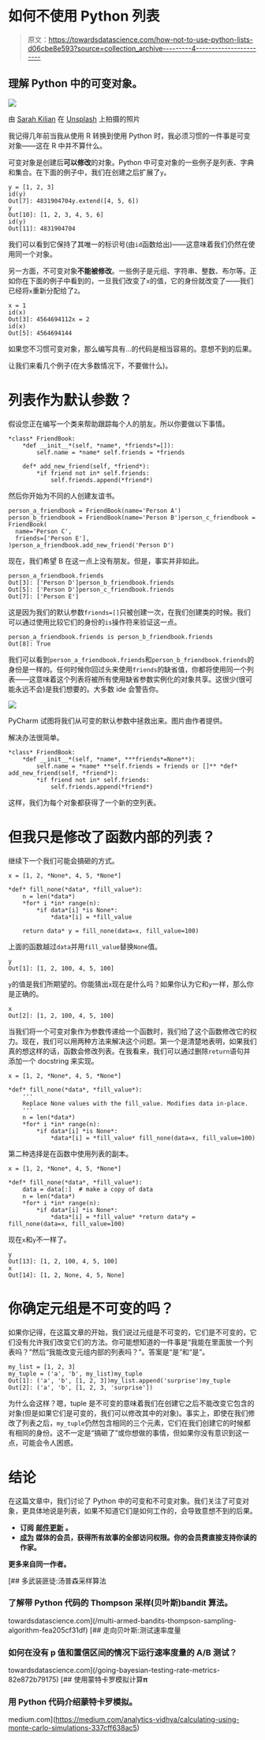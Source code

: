 # 如何不使用 Python 列表

> 原文：<https://towardsdatascience.com/how-not-to-use-python-lists-d06cbe8e593?source=collection_archive---------4----------------------->

## 理解 Python 中的可变对象。

![](img/c2c6dcc82b8090da60722e735879f179.png)

由 [Sarah Kilian](https://unsplash.com/@rojekilian?utm_source=unsplash&utm_medium=referral&utm_content=creditCopyText) 在 [Unsplash](https://unsplash.com/s/photos/oops?utm_source=unsplash&utm_medium=referral&utm_content=creditCopyText) 上拍摄的照片

我记得几年前当我从使用 R 转换到使用 Python 时，我必须习惯的一件事是可变对象——这在 R 中并不算什么。

可变对象是创建后**可以修改**的对象。Python 中可变对象的一些例子是列表、字典和集合。在下面的例子中，我们在创建之后扩展了`y`。

```
y = [1, 2, 3]
id(y)
Out[7]: 4831904704y.extend([4, 5, 6])
y
Out[10]: [1, 2, 3, 4, 5, 6]
id(y)
Out[11]: 4831904704
```

我们可以看到它保持了其唯一的标识号(由`id`函数给出)——这意味着我们仍然在使用同一个对象。

另一方面，不可变对象**不能被修改**。一些例子是元组、字符串、整数、布尔等。正如你在下面的例子中看到的，一旦我们改变了`x`的值，它的身份就改变了——我们已经将`x`重新分配给了`2`。

```
x = 1
id(x)
Out[3]: 4564694112x = 2
id(x)
Out[5]: 4564694144
```

如果您不习惯可变对象，那么编写具有…的代码是相当容易的。意想不到的后果。

让我们来看几个例子(在大多数情况下，不要做什么)。

# 列表作为默认参数？

假设您正在编写一个类来帮助跟踪每个人的朋友。所以你要做以下事情。

```
*class* FriendBook:
    *def __init__*(self, *name*, *friends*=[]):
        self.name = *name* self.friends = *friends

    def* add_new_friend(self, *friend*):
        *if friend not in* self.friends:
            self.friends.append(*friend*)
```

然后你开始为不同的人创建友谊书。

```
person_a_friendbook = FriendBook(name='Person A')
person_b_friendbook = FriendBook(name='Person B')person_c_friendbook = FriendBook(
  name='Person C', 
  friends=['Person E'],
)person_a_friendbook.add_new_friend('Person D')
```

现在，我们希望 B 在这一点上没有朋友。但是，事实并非如此。

```
person_a_friendbook.friends
Out[3]: ['Person D']person_b_friendbook.friends
Out[5]: ['Person D']person_c_friendbook.friends
Out[7]: ['Person E']
```

这是因为我们的默认参数`friends=[]`只被创建一次，在我们创建类的时候。我们可以通过使用比较它们的身份的`is`操作符来验证这一点。

```
person_a_friendbook.friends is person_b_friendbook.friends
Out[8]: True
```

我们可以看到`person_a_friendbook.friends`和`person_b_friendbook.friends`的身份是一样的。任何时候你回过头来使用`friends`的缺省值，你都将使用同一个列表——这意味着这个列表将被所有使用缺省参数实例化的对象共享。这很少(很可能永远不会)是我们想要的。大多数 ide 会警告你。

![](img/2d831d62311cbe0d017ab3412feb71e6.png)

PyCharm 试图将我们从可变的默认参数中拯救出来。图片由作者提供。

解决办法很简单。

```
*class* FriendBook:
    *def __init__*(self, *name*, ***friends*=None**):
        self.name = *name* **self.friends = friends or []** *def* add_new_friend(self, *friend*):
        *if friend not in* self.friends:
            self.friends.append(*friend*)
```

这样，我们为每个对象都获得了一个新的空列表。

# 但我只是修改了函数内部的列表？

继续下一个我们可能会搞砸的方式。

```
x = [1, 2, *None*, 4, 5, *None*]

*def* fill_none(*data*, *fill_value*):
    n = len(*data*)
    *for* i *in* range(n):
        *if data*[i] *is None*:
            *data*[i] = *fill_value

    return data* y = fill_none(data=x, fill_value=100)
```

上面的函数越过`data`并用`fill_value`替换`None`值。

```
y
Out[1]: [1, 2, 100, 4, 5, 100]
```

`y`的值是我们所期望的。你能猜出`x`现在是什么吗？如果你认为它和`y`一样，那么你是正确的。

```
x
Out[2]: [1, 2, 100, 4, 5, 100]
```

当我们将一个可变对象作为参数传递给一个函数时，我们给了这个函数修改它的权力。现在，我们可以用两种方法来解决这个问题。第一个是清楚地表明，如果我们真的想这样的话，函数会修改列表。在我看来，我们可以通过删除`return`语句并添加一个 docstring 来实现。

```
x = [1, 2, *None*, 4, 5, *None*]

*def* fill_none(*data*, *fill_value*):
    '''
    Replace None values with the fill_value. Modifies data in-place.
    '''
    n = len(*data*)
    *for* i *in* range(n):
        *if data*[i] *is None*:
            *data*[i] = *fill_value* fill_none(data=x, fill_value=100)
```

第二种选择是在函数中使用列表的副本。

```
x = [1, 2, *None*, 4, 5, *None*]

*def* fill_none(*data*, *fill_value*):
    data = data[:]  # make a copy of data
    n = len(*data*)
    *for* i *in* range(n):
        *if data*[i] *is None*:
            *data*[i] = *fill_value* *return data*y = fill_none(data=x, fill_value=100)
```

现在`x`和`y`不一样了。

```
y
Out[13]: [1, 2, 100, 4, 5, 100]
x
Out[14]: [1, 2, None, 4, 5, None]
```

# 你确定元组是不可变的吗？

如果你记得，在这篇文章的开始，我们说过元组是不可变的，它们是不可变的，它们没有允许我们改变它们的方法。你可能想知道的一件事是“我能在里面放一个列表吗？”然后“我能改变元组内部的列表吗？”。答案是“是”和“是”。

```
my_list = [1, 2, 3]
my_tuple = ('a', 'b', my_list)my_tuple
Out[1]: ('a', 'b', [1, 2, 3])my_list.append('surprise')my_tuple
Out[2]: ('a', 'b', [1, 2, 3, 'surprise'])
```

为什么会这样？嗯，tuple 是不可变的意味着我们在创建它之后不能改变它包含的对象(但是如果它们是可变的，我们可以修改其中的对象)。事实上，即使在我们修改了列表之后，`my_tuple`仍然包含相同的三个元素，它们在我们创建它的时候都有相同的身份。这不一定是“搞砸了”或你想做的事情，但如果你没有意识到这一点，可能会令人困惑。

# 结论

在这篇文章中，我们讨论了 Python 中的可变和不可变对象。我们关注了可变对象，更具体地说是列表，如果不知道它们是如何工作的，会导致意想不到的后果。

*   **订阅** [**邮件更新**](https://eminik355.medium.com/subscribe) **。**
*   [**成为**](https://eminik355.medium.com/membership) **媒体的会员，获得所有故事的全部访问权限。你的会员费直接支持你读的作家。**

**更多来自同一作者。**

[](/multi-armed-bandits-thompson-sampling-algorithm-fea205cf31df) [## 多武装匪徒:汤普森采样算法

### 了解带 Python 代码的 Thompson 采样(贝叶斯)bandit 算法。

towardsdatascience.com](/multi-armed-bandits-thompson-sampling-algorithm-fea205cf31df) [](/going-bayesian-testing-rate-metrics-82e872b79175) [## 走向贝叶斯:测试速率度量

### 如何在没有 p 值和置信区间的情况下运行速率度量的 A/B 测试？

towardsdatascience.com](/going-bayesian-testing-rate-metrics-82e872b79175) [](https://medium.com/analytics-vidhya/calculating-using-monte-carlo-simulations-337cff638ac5) [## 使用蒙特卡罗模拟计算𝛑

### 用 Python 代码介绍蒙特卡罗模拟。

medium.com](https://medium.com/analytics-vidhya/calculating-using-monte-carlo-simulations-337cff638ac5)